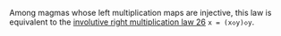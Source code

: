 Among magmas whose left multiplication maps are injective, this law is equivalent to the [involutive right multiplication law 26](https://teorth.github.io/equational_theories/implications/?26) `x = (x◇y)◇y`.

